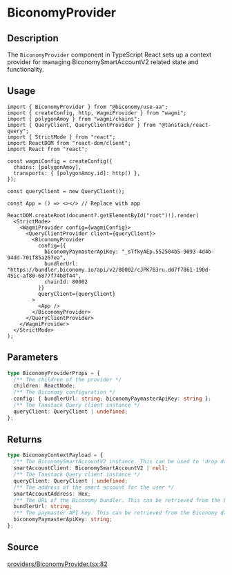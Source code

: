 # BiconomyProvider

## Description

The `BiconomyProvider` component in TypeScript React sets up a context provider for managing BiconomySmartAccountV2 related state and functionality.

## Usage

```tsx twoslash
import { BiconomyProvider } from "@biconomy/use-aa";
import { createConfig, http, WagmiProvider } from "wagmi";
import { polygonAmoy } from "wagmi/chains";
import { QueryClient, QueryClientProvider } from "@tanstack/react-query";
import { StrictMode } from "react";
import ReactDOM from "react-dom/client";
import React from "react";

const wagmiConfig = createConfig({
  chains: [polygonAmoy],
  transports: { [polygonAmoy.id]: http() },
});

const queryClient = new QueryClient();

const App = () => <></> // Replace with app

ReactDOM.createRoot(document?.getElementById("root")!).render(
  <StrictMode>
    <WagmiProvider config={wagmiConfig}>
      <QueryClientProvider client={queryClient}>
        <BiconomyProvider
          config={{
            biconomyPaymasterApiKey: "_sTfkyAEp.552504b5-9093-4d4b-94dd-701f85a267ea",
            bundlerUrl: "https://bundler.biconomy.io/api/v2/80002/cJPK7B3ru.dd7f7861-190d-45ic-af80-6877f74b8f44",
            chainId: 80002
          }}
          queryClient={queryClient}
        >
          <App />
        </BiconomyProvider>
      </QueryClientProvider>
    </WagmiProvider>
  </StrictMode>
);
```


## Parameters

```ts
type BiconomyProviderProps = {
  /** The children of the provider */
  children: ReactNode;
  /** The Biconomy configuration */
  config: { bundlerUrl: string; biconomyPaymasterApiKey: string };
  /** The Tanstack Query client instance */
  queryClient: QueryClient | undefined;
};
```

## Returns

```ts
type BiconomyContextPayload = {
  /** The BiconomySmartAccountV2 instance. This can be used to 'drop down' to the core SDK */
  smartAccountClient: BiconomySmartAccountV2 | null;
  /** The Tanstack Query client instance */
  queryClient: QueryClient | undefined;
  /** The address of the smart account for the user */
  smartAccountAddress: Hex;
  /** The URL of the Biconomy bundler. This can be retrieved from the Biconomy dashboard: https://dashboard.biconomy.io */
  bundlerUrl: string;
  /** The paymaster API key. This can be retrieved from the Biconomy dashboard: https://dashboard.biconomy.io */
  biconomyPaymasterApiKey: string;
};
```


## Source

[providers/BiconomyProvider.tsx:82](https://github.com/bcnmy/useAA/blob/main/src/providers/BiconomyProvider.tsx#L82)
